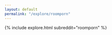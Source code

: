 ```yaml
---
layout: default
permalink: "/explore/roomporn"
---
```


{% include explore.html subreddit="roomporn" %}
